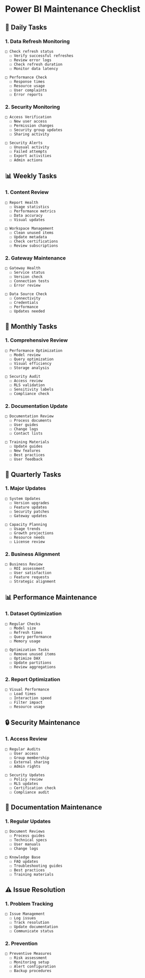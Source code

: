# Power BI Maintenance Checklist

## 📅 Daily Tasks

### 1. Data Refresh Monitoring
```
□ Check refresh status
  ☐ Verify successful refreshes
  ☐ Review error logs
  ☐ Check refresh duration
  ☐ Monitor data latency

□ Performance Check
  ☐ Response times
  ☐ Resource usage
  ☐ User complaints
  ☐ Error reports
```

### 2. Security Monitoring
```
□ Access Verification
  ☐ New user access
  ☐ Permission changes
  ☐ Security group updates
  ☐ Sharing activity

□ Security Alerts
  ☐ Unusual activity
  ☐ Failed attempts
  ☐ Export activities
  ☐ Admin actions
```

## 📊 Weekly Tasks

### 1. Content Review
```
□ Report Health
  ☐ Usage statistics
  ☐ Performance metrics
  ☐ Data accuracy
  ☐ Visual updates

□ Workspace Management
  ☐ Clean unused items
  ☐ Update metadata
  ☐ Check certifications
  ☐ Review subscriptions
```

### 2. Gateway Maintenance
```
□ Gateway Health
  ☐ Service status
  ☐ Version check
  ☐ Connection tests
  ☐ Error review

□ Data Source Check
  ☐ Connectivity
  ☐ Credentials
  ☐ Performance
  ☐ Updates needed
```

## 📌 Monthly Tasks

### 1. Comprehensive Review
```
□ Performance Optimization
  ☐ Model review
  ☐ Query optimization
  ☐ Visual efficiency
  ☐ Storage analysis

□ Security Audit
  ☐ Access review
  ☐ RLS validation
  ☐ Sensitivity labels
  ☐ Compliance check
```

### 2. Documentation Update
```
□ Documentation Review
  ☐ Process documents
  ☐ User guides
  ☐ Change logs
  ☐ Contact lists

□ Training Materials
  ☐ Update guides
  ☐ New features
  ☐ Best practices
  ☐ User feedback
```

## 🔄 Quarterly Tasks

### 1. Major Updates
```
□ System Updates
  ☐ Version upgrades
  ☐ Feature updates
  ☐ Security patches
  ☐ Gateway updates

□ Capacity Planning
  ☐ Usage trends
  ☐ Growth projections
  ☐ Resource needs
  ☐ License review
```

### 2. Business Alignment
```
□ Business Review
  ☐ ROI assessment
  ☐ User satisfaction
  ☐ Feature requests
  ☐ Strategic alignment
```

## 📊 Performance Maintenance

### 1. Dataset Optimization
```
□ Regular Checks
  ☐ Model size
  ☐ Refresh times
  ☐ Query performance
  ☐ Memory usage

□ Optimization Tasks
  ☐ Remove unused items
  ☐ Optimize DAX
  ☐ Update partitions
  ☐ Review aggregations
```

### 2. Report Optimization
```
□ Visual Performance
  ☐ Load times
  ☐ Interaction speed
  ☐ Filter impact
  ☐ Resource usage
```

## 🔒 Security Maintenance

### 1. Access Review
```
□ Regular Audits
  ☐ User access
  ☐ Group membership
  ☐ External sharing
  ☐ Admin rights

□ Security Updates
  ☐ Policy review
  ☐ RLS updates
  ☐ Certification check
  ☐ Compliance audit
```

## 📝 Documentation Maintenance

### 1. Regular Updates
```
□ Document Reviews
  ☐ Process guides
  ☐ Technical specs
  ☐ User manuals
  ☐ Change logs

□ Knowledge Base
  ☐ FAQ updates
  ☐ Troubleshooting guides
  ☐ Best practices
  ☐ Training materials
```

## ⚠️ Issue Resolution

### 1. Problem Tracking
```
□ Issue Management
  ☐ Log issues
  ☐ Track resolution
  ☐ Update documentation
  ☐ Communicate status
```

### 2. Prevention
```
□ Preventive Measures
  ☐ Risk assessment
  ☐ Monitoring setup
  ☐ Alert configuration
  ☐ Backup procedures
```

